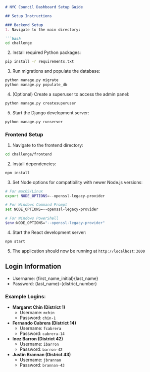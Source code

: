 ```markdown
# NYC Council Dashboard Setup Guide

## Setup Instructions

### Backend Setup
1. Navigate to the main directory:

```bash
cd challenge
```

2. Install required Python packages:

```bash
pip install -r requirements.txt
```

3. Run migrations and populate the database:

```bash
python manage.py migrate
python manage.py populate_db
```

4. (Optional) Create a superuser to access the admin panel:

```bash
python manage.py createsuperuser
```

5. Start the Django development server:

```bash
python manage.py runserver
```

### Frontend Setup
1. Navigate to the frontend directory:

```bash
cd challenge/frontend
```

2. Install dependencies:

```bash
npm install
```

3. Set Node options for compatibility with newer Node.js versions:

```bash
# For macOS/Linux
export NODE_OPTIONS=--openssl-legacy-provider

# For Windows Command Prompt
set NODE_OPTIONS=--openssl-legacy-provider

# For Windows PowerShell
$env:NODE_OPTIONS="--openssl-legacy-provider"
```

4. Start the React development server:

```bash
npm start
```

5. The application should now be running at `http://localhost:3000`

## Login Information
* Username: {first_name_initial}{last_name}
* Password: {last_name}-{district_number}

### Example Logins:
* **Margaret Chin (District 1)**
   * Username: `mchin`
   * Password: `chin-1`
* **Fernando Cabrera (District 14)**
   * Username: `fcabrera`
   * Password: `cabrera-14`
* **Inez Barron (District 42)**
   * Username: `ibarron`
   * Password: `barron-42`
* **Justin Brannan (District 43)**
   * Username: `jbrannan`
   * Password: `brannan-43`
```
